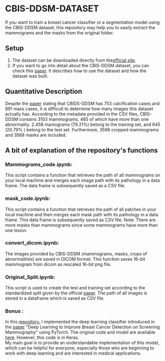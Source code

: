 # CBIS-DDSM-DATASET
If you want to train a breast cancer classifier or a segmentation model using the CBIS-DDSM  dataset, this repository may help you to easily extract the mammograms and the masks from the original folder.

## Setup
1. The dataset can be downloaded directly from the[official site](https://wiki.cancerimagingarchive.net/pages/viewpage.action?pageId=22516629).
2.  If you want to go into detail about the CBIS-DDSM dataset, you can check this [paper](https://www.nature.com/articles/sdata2017177). It describes how to use the dataset and how the dataset was built. 

## Quantitative Description

Despite the [paper](https://www.nature.com/articles/sdata2017177) stating that CBIDS-DDSM has 753 calcification cases and 891 mass cases, it is difficult to determine how many images this dataset actually has. According to the metadata provided in the CSV files, CBIS-DDSM contains 3103 mammograms, 465 of which have more than one abnormality. 2.458 mamograms (79.21%) belong to the training set, and 645 (20.79% ) belong to the test set. Furthermore, 3568 cropped mammograms and 3568 masks are included.

## A bit of explanation of the repository's functions
### Mammograms_code.ipynb:
This script contains a function that retrieves the path of all mammograms on your local machine and merges each image path with its pathology in a data frame. The data frame is subsequently saved as a CSV file. 
### mask_code.ipynb:
This script contains a function that retrieves the path of all patches in your local machine and then merges each mask path with its pathology in a data frame. This data frame is subsequently  saved as CSV file. Note: There are more masks than mammograms since some mammograms have more than one lesion.

### convert_dicom.ipynb:
The  images provided by CBIS-DDSM  (mammograms, masks, crops of abnormalities)  are saved in DICOM format. This function saves 16-bit mammogram from dicom as rescaled 16-bit png file.

### Original_Split.ipynb:

This script is used to create the test and training set  according to the standardized split given by the official  [paper](https://www.nature.com/articles/sdata2017177). The path of all images is stored in a dataframe which is saved as CSV file.

### Bonus :
In this [repository](https://github.com/sposso/Deep_learning_to_improve_breast_Cancer_pytorch), I implemented the deep learning classifier introduced in the [paper](https://www.nature.com/articles/s41598-019-48995-4) "Deep Learning to Improve Breast Cancer Detection on Screening Mammography" using PyTorch.  The original code and model are available [here](https://github.com/lishen/end2end-all-conv). However, this  code is in Keras.  
My  main goal is to provide an understandable implementation of this model, which can be helpful for everyone, especially those who are beginning to work with deep learning and are interested in medical applications.

